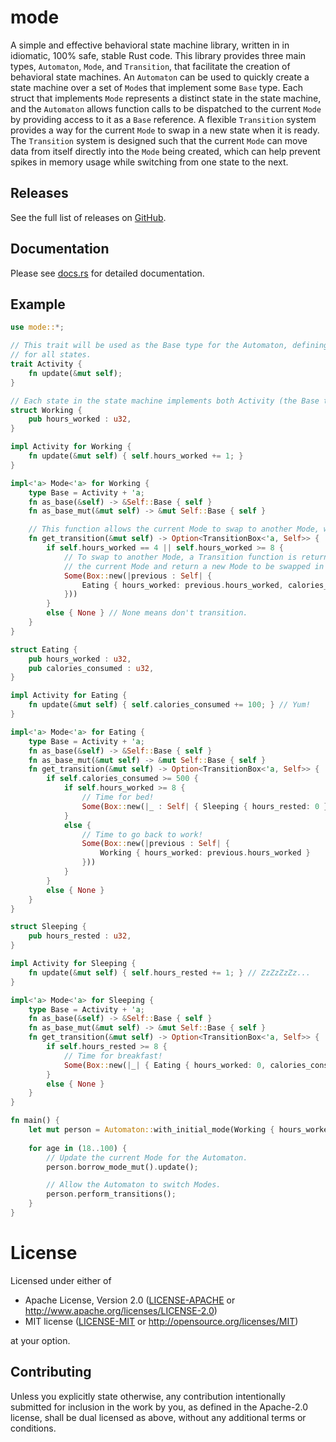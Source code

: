# mode
A simple and effective behavioral state machine library, written in in idiomatic, 100% safe, stable Rust code.
This library provides three main types, `Automaton`, `Mode`, and `Transition`, that facilitate the creation of
behavioral state machines. An `Automaton` can be used to quickly create a state machine over a set of `Mode`s that
implement some `Base` type. Each struct that implements `Mode` represents a distinct state in the state machine, and
the `Automaton` allows function calls to be dispatched to the current `Mode` by providing access to it as a `Base`
reference. A flexible `Transition` system provides a way for the current `Mode` to swap in a new state when it is
ready. The `Transition` system is designed such that the current `Mode` can move data from itself directly into the
`Mode` being created, which can help prevent spikes in memory usage while switching from one state to the next.

## Releases
See the full list of releases on [GitHub](https://github.com/andrewtc/mode/releases).

## Documentation
Please see [docs.rs](https://docs.rs/mode) for detailed documentation.

## Example
```rust
use mode::*;

// This trait will be used as the Base type for the Automaton, defining a common interface
// for all states.
trait Activity {
    fn update(&mut self);
}

// Each state in the state machine implements both Activity (the Base type) and Mode.
struct Working {
    pub hours_worked : u32,
}

impl Activity for Working {
    fn update(&mut self) { self.hours_worked += 1; }
}

impl<'a> Mode<'a> for Working {
    type Base = Activity + 'a;
    fn as_base(&self) -> &Self::Base { self }
    fn as_base_mut(&mut self) -> &mut Self::Base { self }

    // This function allows the current Mode to swap to another Mode, when ready.
    fn get_transition(&mut self) -> Option<TransitionBox<'a, Self>> {
        if self.hours_worked == 4 || self.hours_worked >= 8 {
            // To swap to another Mode, a Transition function is returned, which will consume
            // the current Mode and return a new Mode to be swapped in as active.
            Some(Box::new(|previous : Self| {
                Eating { hours_worked: previous.hours_worked, calories_consumed: 0 }
            }))
        }
        else { None } // None means don't transition.
    }
}

struct Eating {
    pub hours_worked : u32,
    pub calories_consumed : u32,
}

impl Activity for Eating {
    fn update(&mut self) { self.calories_consumed += 100; } // Yum!
}

impl<'a> Mode<'a> for Eating {
    type Base = Activity + 'a;
    fn as_base(&self) -> &Self::Base { self }
    fn as_base_mut(&mut self) -> &mut Self::Base { self }
    fn get_transition(&mut self) -> Option<TransitionBox<'a, Self>> {
        if self.calories_consumed >= 500 {
            if self.hours_worked >= 8 {
                // Time for bed!
                Some(Box::new(|_ : Self| { Sleeping { hours_rested: 0 } }))
            }
            else {
                // Time to go back to work!
                Some(Box::new(|previous : Self| {
                    Working { hours_worked: previous.hours_worked }
                }))
            }
        }
        else { None }
    }
}

struct Sleeping {
    pub hours_rested : u32,
}

impl Activity for Sleeping {
    fn update(&mut self) { self.hours_rested += 1; } // ZzZzZzZz...
}

impl<'a> Mode<'a> for Sleeping {
    type Base = Activity + 'a;
    fn as_base(&self) -> &Self::Base { self }
    fn as_base_mut(&mut self) -> &mut Self::Base { self }
    fn get_transition(&mut self) -> Option<TransitionBox<'a, Self>> {
        if self.hours_rested >= 8 {
            // Time for breakfast!
            Some(Box::new(|_| { Eating { hours_worked: 0, calories_consumed: 0 } }))
        }
        else { None }
    }
}

fn main() {
    let mut person = Automaton::with_initial_mode(Working { hours_worked: 0 });
    
    for age in (18..100) {
        // Update the current Mode for the Automaton.
        person.borrow_mode_mut().update();

        // Allow the Automaton to switch Modes.
        person.perform_transitions();
    }
}
```

# License
Licensed under either of

 * Apache License, Version 2.0 ([LICENSE-APACHE](https://github.com/andrewtc/mode/blob/master/LICENSE-APACHE) or 
   http://www.apache.org/licenses/LICENSE-2.0)
 * MIT license ([LICENSE-MIT](https://github.com/andrewtc/mode/blob/master/LICENSE-MIT) or
   http://opensource.org/licenses/MIT)

at your option.

## Contributing
Unless you explicitly state otherwise, any contribution intentionally submitted for inclusion in the work by you, as
defined in the Apache-2.0 license, shall be dual licensed as above, without any additional terms or conditions.